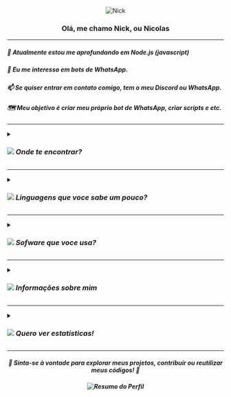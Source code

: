 <p align="center">
    <img src="https://i.imgur.com/K5P22VM.gif" width="250" height="250" alt="Nick"/>
    <h3 align="center">Olá, me chamo Nick, ou Nicolas</h3>
</p>

--------

<h5>🌱 Atualmente estou me aprofundando em Node.js (javascript)<h5>
    <h5> 👀 Eu me interesso em bots de WhatsApp.<h5>
         <h5>📫 Se quiser entrar em contato comigo, tem o meu Discord ou WhatsApp.<h5>
              <h5>🗺️ Meu objetivo é criar meu próprio bot de WhatsApp, criar scripts e etc.<h5>

--------

<details>
  <summary><h3><img src="https://media.tenor.com/_mYZWyrW3AUAAAAi/peach-goma-pc-night-keyboard-smashing.gif" width="50"/> Onde te encontrar?</h3></summary>
  <h5 align="center">Responderei mais rápido no WhatsApp e Discord, nas outras irei demorar mais</h5>
  <p align="center">
    <a href="https://discordapp.com/users/1122152253768351845">
        <img alt="Discord" src="https://img.shields.io/badge/Discord-7785cc?logo=discord&logoColor=white&style=for-the-badge"/>
    </a>
    <a href="https://wa.me/19998621756">
        <img alt="WhatsApp" src="https://img.shields.io/badge/WhatsApp-25D366?logo=whatsapp&logoColor=white&style=for-the-badge"/>
          <a href="https://github.com/Nickzindev">
        <img alt="GitHub" src="https://img.shields.io/badge/Github-24292e?logo=github&logoColor=white&style=for-the-badge"/>
    </a>
    <a href="https://t.me/Nick4822">
        <img alt="Telegram" src="https://img.shields.io/badge/Telegram-2CA5E0?logo=telegram&logoColor=white&style=for-the-badge"/>
      <div align="center">
      </a>
  </p>
</details>

--------

<details>
  <summary><h3><img src="https://media.tenor.com/akBy6qWGjs4AAAAi/peach-cat-mochi-peach-cat.gif" width="50"/> Linguagens que voce sabe um pouco? </h3></summary>
  <h4 align="center">Algumas linguagens estara abaixo!</h4>
    <img align="center" alt="Nick-Js" height="30" width="40" src="https://raw.githubusercontent.com/devicons/devicon/master/icons/javascript/javascript-plain.svg">
    <img align="center" alt="Nick-Js" height="30" width="40" src="https://cdn.jsdelivr.net/gh/devicons/devicon/icons/nodejs/nodejs-original.svg" height="40" alt="nodejs logo">
  </p>
</details>

------

<details>
  <summary><h3><img src="https://media.tenor.com/akBy6qWGjs4AAAAi/peach-cat-mochi-peach-cat.gif" width="50"/> Sofware que voce usa? </h3></summary>
  <h4 align="center">Eu uso todos esses aplicativos para programar!</h4>
    <div align="left">
  <img src="https://cdn.jsdelivr.net/gh/devicons/devicon/icons/github/github-original.svg" height="40" alt="github logo"  />
  <img width="12" />
  <img src="https://cdn.jsdelivr.net/gh/devicons/devicon/icons/git/git-original.svg" height="40" alt="git logo"  />
  <img width="12" />
  <img src="https://cdn.jsdelivr.net/gh/devicons/devicon/icons/vscode/vscode-original.svg" height="40" alt="vscode logo"  />
</div>
  </p>
</details>

-------

<details>
  <summary><h3><img src="https://media.tenor.com/akBy6qWGjs4AAAAi/peach-cat-mochi-peach-cat.gif" width="50"/> Informações sobre mim </h3></summary>
<div align="center">
  <h4>👨‍💻 Desenvolvedor de software apaixonado por tecnologia, astronomia e ciências.</h4>
  
  <h5>💡 Minha paixão por tecnologia começou cedo, e hoje estou profundamente envolvido no desenvolvimento de projetos inovadores, especialmente focados em automação e bots para WhatsApp.</h5>
  
  <h5>🤖 Sou criador da <strong>Lily bot</strong>, um bot para WhatsApp que simplifica a comunicação diária. Você pode conhecer mais sobre o projeto visitando o <a href="https://lilybotia.github.io/Lily-site/" target="_blank">site oficial</a>.</h5>

  <h5>🔍 Se você está procurando um desenvolvedor interessado em soluções criativas de automação e bots, sou a pessoa certa! Continuo aprendendo e expandindo meus conhecimentos em Node.js, JavaScript e outras tecnologias de ponta.</h5>
</div>
  </p>
</details>

---

<details>
  <summary><h3><img src="https://media.tenor.com/akBy6qWGjs4AAAAi/peach-cat-mochi-peach-cat.gif" width="50"/> Quero ver estatísticas!</h3></summary>
  <p align="center">
    <img src="https://github-readme-stats.vercel.app/api?username=Nickzindev&show_icons=true&theme=dracula&show=reviews,discussions_started,discussions_answered,prs_merged,prs_merged_percentage" alt="Estatísticas do GitHub" width="50%"/>
    <img src="https://github-readme-stats.vercel.app/api/top-langs/?username=Nickzindev&layout=pie&show_icons=true&theme=dracula" alt="Linguagens mais usadas" width="27.3%"/>
  </p>
</details>

---

<div align="center">
  <h4>🌟 Sinta-se à vontade para explorar meus projetos, contribuir ou reutilizar meus códigos! 🌟</h4>
  <!-- Because I will never give you up, never let you down, or abandon you. I will never make you cry, say goodbye, or tell a lie and hurt you... -->
  <img src="https://github-profile-summary-cards.vercel.app/api/cards/profile-details?username=Nickzindev&theme=dracula" alt="Resumo do Perfil" align="center">
</div>
